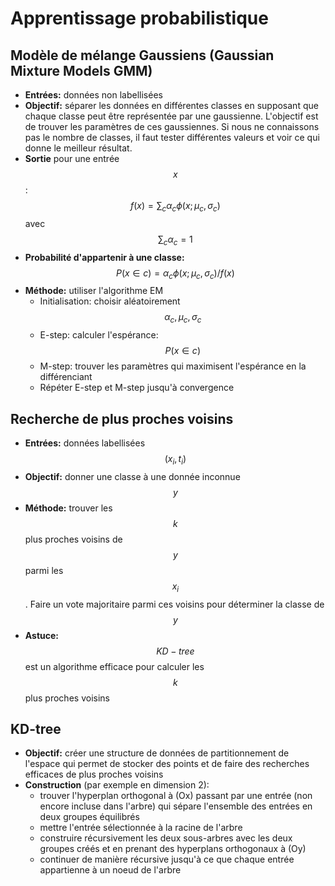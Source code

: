 # Apprentissage probabilistique

## Modèle de mélange Gaussiens (Gaussian Mixture Models GMM)

  - **Entrées:** données non labellisées
  - **Objectif:** séparer les données en différentes classes en supposant que chaque classe peut être représentée par une gaussienne. L'objectif est de trouver les paramètres de ces gaussiennes. Si nous ne connaissons pas le nombre de classes, il faut tester différentes valeurs et voir ce qui donne le meilleur résultat. 
  - **Sortie** pour une entrée $$x$$: $$f(x) = \sum_c \alpha_c \phi(x; \mu_c, \sigma_c)$$ avec $$\sum_c \alpha_c = 1$$
  - **Probabilité d'appartenir à une classe:** $$P(x \in c) = \alpha_c \phi(x; \mu_c, \sigma_c) / f(x)$$
  - **Méthode:** utiliser l'algorithme EM
	  - Initialisation: choisir aléatoirement $$\alpha_c, \mu_c, \sigma_c$$
	  - E-step: calculer l'espérance: $$P(x \in c)$$
	  - M-step: trouver les paramètres qui maximisent l'espérance en la différenciant
	  - Répéter E-step et M-step jusqu'à convergence

## Recherche de plus proches voisins

  - **Entrées:** données labellisées $$(x_i, t_i)$$
  - **Objectif:** donner une classe à une donnée inconnue $$y$$
  - **Méthode:** trouver les $$k$$ plus proches voisins de $$y$$ parmi les $$x_i$$. Faire un vote majoritaire parmi ces voisins pour déterminer la classe de $$y$$
  - **Astuce:** $$KD-tree$$ est un algorithme efficace pour calculer les $$k$$ plus proches voisins

## KD-tree

  - **Objectif:** créer une structure de données de partitionnement de l'espace qui permet de stocker des points et de faire des recherches efficaces de plus proches voisins
  - **Construction** (par exemple en dimension 2): 
	  - trouver l'hyperplan orthogonal à (Ox) passant par une entrée (non encore incluse dans l'arbre) qui sépare l'ensemble des entrées en deux groupes équilibrés
	  - mettre l'entrée sélectionnée à la racine de l'arbre
	  - construire récursivement les deux sous-arbres avec les deux groupes créés et en prenant des hyperplans orthogonaux à (Oy)
	  - continuer de manière récursive jusqu'à ce que chaque entrée appartienne à un noeud de l'arbre

